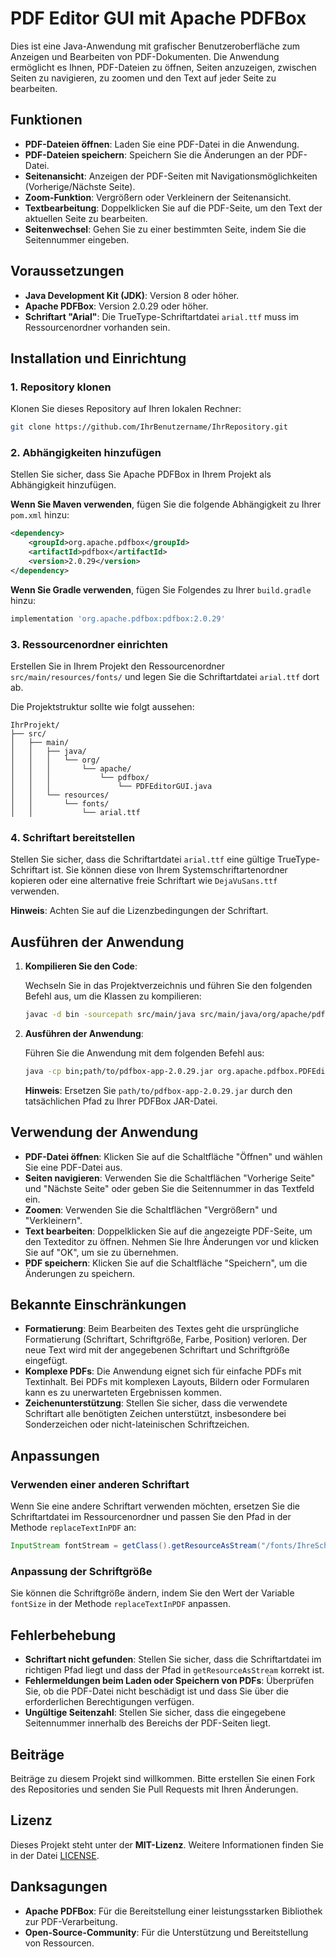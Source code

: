 
# PDF Editor GUI mit Apache PDFBox

Dies ist eine Java-Anwendung mit grafischer Benutzeroberfläche zum Anzeigen und Bearbeiten von PDF-Dokumenten. Die Anwendung ermöglicht es Ihnen, PDF-Dateien zu öffnen, Seiten anzuzeigen, zwischen Seiten zu navigieren, zu zoomen und den Text auf jeder Seite zu bearbeiten.

## Funktionen

- **PDF-Dateien öffnen**: Laden Sie eine PDF-Datei in die Anwendung.
- **PDF-Dateien speichern**: Speichern Sie die Änderungen an der PDF-Datei.
- **Seitenansicht**: Anzeigen der PDF-Seiten mit Navigationsmöglichkeiten (Vorherige/Nächste Seite).
- **Zoom-Funktion**: Vergrößern oder Verkleinern der Seitenansicht.
- **Textbearbeitung**: Doppelklicken Sie auf die PDF-Seite, um den Text der aktuellen Seite zu bearbeiten.
- **Seitenwechsel**: Gehen Sie zu einer bestimmten Seite, indem Sie die Seitennummer eingeben.

## Voraussetzungen

- **Java Development Kit (JDK)**: Version 8 oder höher.
- **Apache PDFBox**: Version 2.0.29 oder höher.
- **Schriftart "Arial"**: Die TrueType-Schriftartdatei `arial.ttf` muss im Ressourcenordner vorhanden sein.

## Installation und Einrichtung

### 1. Repository klonen

Klonen Sie dieses Repository auf Ihren lokalen Rechner:

```bash
git clone https://github.com/IhrBenutzername/IhrRepository.git
```

### 2. Abhängigkeiten hinzufügen

Stellen Sie sicher, dass Sie Apache PDFBox in Ihrem Projekt als Abhängigkeit hinzufügen.

**Wenn Sie Maven verwenden**, fügen Sie die folgende Abhängigkeit zu Ihrer `pom.xml` hinzu:

```xml
<dependency>
    <groupId>org.apache.pdfbox</groupId>
    <artifactId>pdfbox</artifactId>
    <version>2.0.29</version>
</dependency>
```

**Wenn Sie Gradle verwenden**, fügen Sie Folgendes zu Ihrer `build.gradle` hinzu:

```gradle
implementation 'org.apache.pdfbox:pdfbox:2.0.29'
```

### 3. Ressourcenordner einrichten

Erstellen Sie in Ihrem Projekt den Ressourcenordner `src/main/resources/fonts/` und legen Sie die Schriftartdatei `arial.ttf` dort ab.

Die Projektstruktur sollte wie folgt aussehen:

```
IhrProjekt/
├── src/
│   ├── main/
│   │   ├── java/
│   │   │   └── org/
│   │   │       └── apache/
│   │   │           └── pdfbox/
│   │   │               └── PDFEditorGUI.java
│   │   └── resources/
│   │       └── fonts/
│   │           └── arial.ttf
```

### 4. Schriftart bereitstellen

Stellen Sie sicher, dass die Schriftartdatei `arial.ttf` eine gültige TrueType-Schriftart ist. Sie können diese von Ihrem Systemschriftartenordner kopieren oder eine alternative freie Schriftart wie `DejaVuSans.ttf` verwenden.

**Hinweis**: Achten Sie auf die Lizenzbedingungen der Schriftart.

## Ausführen der Anwendung

1. **Kompilieren Sie den Code**:

   Wechseln Sie in das Projektverzeichnis und führen Sie den folgenden Befehl aus, um die Klassen zu kompilieren:

   ```bash
   javac -d bin -sourcepath src/main/java src/main/java/org/apache/pdfbox/PDFEditorGUI.java
   ```

2. **Ausführen der Anwendung**:

   Führen Sie die Anwendung mit dem folgenden Befehl aus:

   ```bash
   java -cp bin;path/to/pdfbox-app-2.0.29.jar org.apache.pdfbox.PDFEditorGUI
   ```

   **Hinweis**: Ersetzen Sie `path/to/pdfbox-app-2.0.29.jar` durch den tatsächlichen Pfad zu Ihrer PDFBox JAR-Datei.

## Verwendung der Anwendung

- **PDF-Datei öffnen**: Klicken Sie auf die Schaltfläche "Öffnen" und wählen Sie eine PDF-Datei aus.
- **Seiten navigieren**: Verwenden Sie die Schaltflächen "Vorherige Seite" und "Nächste Seite" oder geben Sie die Seitennummer in das Textfeld ein.
- **Zoomen**: Verwenden Sie die Schaltflächen "Vergrößern" und "Verkleinern".
- **Text bearbeiten**: Doppelklicken Sie auf die angezeigte PDF-Seite, um den Texteditor zu öffnen. Nehmen Sie Ihre Änderungen vor und klicken Sie auf "OK", um sie zu übernehmen.
- **PDF speichern**: Klicken Sie auf die Schaltfläche "Speichern", um die Änderungen zu speichern.

## Bekannte Einschränkungen

- **Formatierung**: Beim Bearbeiten des Textes geht die ursprüngliche Formatierung (Schriftart, Schriftgröße, Farbe, Position) verloren. Der neue Text wird mit der angegebenen Schriftart und Schriftgröße eingefügt.
- **Komplexe PDFs**: Die Anwendung eignet sich für einfache PDFs mit Textinhalt. Bei PDFs mit komplexen Layouts, Bildern oder Formularen kann es zu unerwarteten Ergebnissen kommen.
- **Zeichenunterstützung**: Stellen Sie sicher, dass die verwendete Schriftart alle benötigten Zeichen unterstützt, insbesondere bei Sonderzeichen oder nicht-lateinischen Schriftzeichen.

## Anpassungen

### Verwenden einer anderen Schriftart

Wenn Sie eine andere Schriftart verwenden möchten, ersetzen Sie die Schriftartdatei im Ressourcenordner und passen Sie den Pfad in der Methode `replaceTextInPDF` an:

```java
InputStream fontStream = getClass().getResourceAsStream("/fonts/IhreSchriftart.ttf");
```

### Anpassung der Schriftgröße

Sie können die Schriftgröße ändern, indem Sie den Wert der Variable `fontSize` in der Methode `replaceTextInPDF` anpassen.

## Fehlerbehebung

- **Schriftart nicht gefunden**: Stellen Sie sicher, dass die Schriftartdatei im richtigen Pfad liegt und dass der Pfad in `getResourceAsStream` korrekt ist.
- **Fehlermeldungen beim Laden oder Speichern von PDFs**: Überprüfen Sie, ob die PDF-Datei nicht beschädigt ist und dass Sie über die erforderlichen Berechtigungen verfügen.
- **Ungültige Seitenzahl**: Stellen Sie sicher, dass die eingegebene Seitennummer innerhalb des Bereichs der PDF-Seiten liegt.

## Beiträge

Beiträge zu diesem Projekt sind willkommen. Bitte erstellen Sie einen Fork des Repositories und senden Sie Pull Requests mit Ihren Änderungen.

## Lizenz

Dieses Projekt steht unter der **MIT-Lizenz**. Weitere Informationen finden Sie in der Datei [LICENSE](LICENSE).

## Danksagungen

- **Apache PDFBox**: Für die Bereitstellung einer leistungsstarken Bibliothek zur PDF-Verarbeitung.
- **Open-Source-Community**: Für die Unterstützung und Bereitstellung von Ressourcen.
